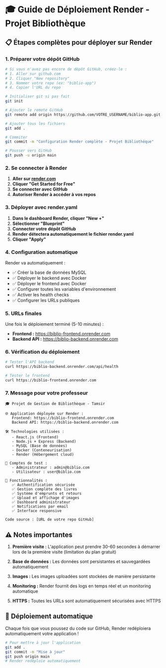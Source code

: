 # 🎓 Guide de Déploiement Render - Projet Bibliothèque

## 📋 Étapes complètes pour déployer sur Render

### 1. Préparer votre dépôt GitHub

```bash
# Si vous n'avez pas encore de dépôt GitHub, créez-le :
# 1. Aller sur github.com
# 2. Cliquer "New repository"
# 3. Nommer votre repo (ex: "biblio-app")
# 4. Copier l'URL du repo

# Initialiser git si pas fait
git init

# Ajouter le remote GitHub
git remote add origin https://github.com/VOTRE_USERNAME/biblio-app.git

# Ajouter tous les fichiers
git add .

# Commiter
git commit -m "Configuration Render complète - Projet Bibliothèque"

# Pousser vers GitHub
git push -u origin main
```

### 2. Se connecter à Render

1. **Aller sur [render.com](https://render.com)**
2. **Cliquer "Get Started for Free"**
3. **Se connecter avec GitHub**
4. **Autoriser Render à accéder à vos repos**

### 3. Déployer avec render.yaml

1. **Dans le dashboard Render, cliquer "New +"**
2. **Sélectionner "Blueprint"**
3. **Connecter votre dépôt GitHub**
4. **Render détectera automatiquement le fichier render.yaml**
5. **Cliquer "Apply"**

### 4. Configuration automatique

Render va automatiquement :
- ✅ Créer la base de données MySQL
- ✅ Déployer le backend avec Docker
- ✅ Déployer le frontend avec Docker
- ✅ Configurer toutes les variables d'environnement
- ✅ Activer les health checks
- ✅ Configurer les URLs publiques

### 5. URLs finales

Une fois le déploiement terminé (5-10 minutes) :
- **Frontend :** https://biblio-frontend.onrender.com
- **Backend API :** https://biblio-backend.onrender.com

### 6. Vérification du déploiement

```bash
# Tester l'API backend
curl https://biblio-backend.onrender.com/api/health

# Tester le frontend
curl https://biblio-frontend.onrender.com
```

### 7. Message pour votre professeur

```
🎓 Projet de Gestion de Bibliothèque - Tamsir

🌐 Application déployée sur Render :
   Frontend: https://biblio-frontend.onrender.com
   Backend API: https://biblio-backend.onrender.com

🛠️ Technologies utilisées :
   - React.js (Frontend)
   - Node.js + Express (Backend)
   - MySQL (Base de données)
   - Docker (Conteneurisation)
   - Render (Hébergement cloud)

🔑 Comptes de test :
   - Administrateur : admin@biblio.com
   - Utilisateur : user@biblio.com

📱 Fonctionnalités :
   ✅ Authentification sécurisée
   ✅ Gestion complète des livres
   ✅ Système d'emprunts et retours
   ✅ Upload et affichage d'images
   ✅ Dashboard administrateur
   ✅ Notifications par email
   ✅ Interface responsive

Code source : [URL de votre repo GitHub]
```

## ⚠️ Notes importantes

1. **Première visite :** L'application peut prendre 30-60 secondes à démarrer lors de la première visite (limitation du plan gratuit)

2. **Base de données :** Les données sont persistantes et sauvegardées automatiquement

3. **Images :** Les images uploadées sont stockées de manière persistante

4. **Monitoring :** Render fournit des logs en temps réel et un monitoring automatique

5. **HTTPS :** Toutes les URLs sont automatiquement sécurisées avec HTTPS

## 🚀 Déploiement automatique

Chaque fois que vous poussez du code sur GitHub, Render redéploiera automatiquement votre application !

```bash
# Pour mettre à jour l'application
git add .
git commit -m "Mise à jour"
git push origin main
# Render redéploie automatiquement
```

